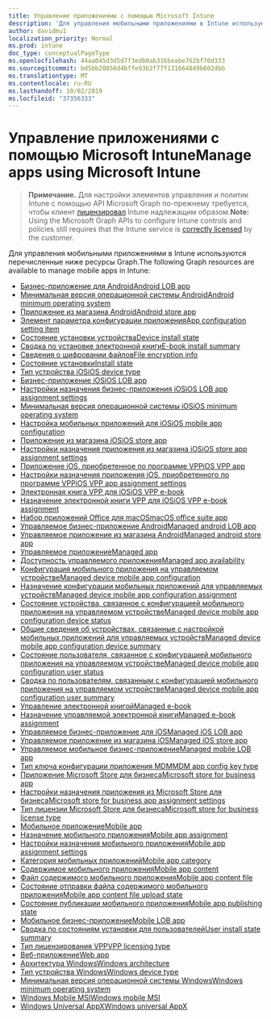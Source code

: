 ```yaml
---
title: Управление приложениями с помощью Microsoft Intune
description: 'Для управления мобильными приложениями в Intune используются перечисленные ниже ресурсы Graph.  '
author: davidmu1
localization_priority: Normal
ms.prod: intune
doc_type: conceptualPageType
ms.openlocfilehash: 44aa045d3d5d7f3edb0ab316beabe762bf70d333
ms.sourcegitcommit: bd5bb20856d4bffe93b2f77f131664849b602dbb
ms.translationtype: MT
ms.contentlocale: ru-RU
ms.lasthandoff: 10/02/2019
ms.locfileid: "37356333"
---
```

# <a name="manage-apps-using-microsoft-intune"></a><span data-ttu-id="232cd-103">Управление приложениями с помощью Microsoft Intune</span><span class="sxs-lookup"><span data-stu-id="232cd-103">Manage apps using Microsoft Intune</span></span>

> <span data-ttu-id="232cd-104">**Примечание.** Для настройки элементов управления и политик Intune с помощью API Microsoft Graph по-прежнему требуется, чтобы клиент [лицензировал](https://www.microsoft.com/en-us/cloud-platform/microsoft-intune-pricing) Intune надлежащим образом.</span><span class="sxs-lookup"><span data-stu-id="232cd-104">**Note:** Using the Microsoft Graph APIs to configure Intune controls and policies still requires that the Intune service is [correctly licensed](https://www.microsoft.com/en-us/cloud-platform/microsoft-intune-pricing) by the customer.</span></span>

<span data-ttu-id="232cd-105">Для управления мобильными приложениями в Intune используются перечисленные ниже ресурсы Graph.</span><span class="sxs-lookup"><span data-stu-id="232cd-105">The following Graph resources are available to manage mobile apps in Intune:</span></span>  

- [<span data-ttu-id="232cd-106">Бизнес-приложение для Android</span><span class="sxs-lookup"><span data-stu-id="232cd-106">Android LOB app</span></span>](intune-apps-androidlobapp.md)
- [<span data-ttu-id="232cd-107">Минимальная версия операционной системы Android</span><span class="sxs-lookup"><span data-stu-id="232cd-107">Android minimum operating system</span></span>](intune-apps-androidminimumoperatingsystem.md)
- [<span data-ttu-id="232cd-108">Приложение из магазина Android</span><span class="sxs-lookup"><span data-stu-id="232cd-108">Android store app</span></span>](intune-apps-androidstoreapp.md)
- [<span data-ttu-id="232cd-109">Элемент параметра конфигурации приложения</span><span class="sxs-lookup"><span data-stu-id="232cd-109">App configuration setting item</span></span>](intune-apps-appconfigurationsettingitem.md)
- [<span data-ttu-id="232cd-110">Состояние установки устройства</span><span class="sxs-lookup"><span data-stu-id="232cd-110">Device install state</span></span>](intune-books-deviceinstallstate.md)
- [<span data-ttu-id="232cd-111">Сводка по установке электронной книги</span><span class="sxs-lookup"><span data-stu-id="232cd-111">E-book install summary</span></span>](intune-books-ebookinstallsummary.md)
- [<span data-ttu-id="232cd-112">Сведения о шифровании файлов</span><span class="sxs-lookup"><span data-stu-id="232cd-112">File encryption info</span></span>](intune-apps-fileencryptioninfo.md)
- [<span data-ttu-id="232cd-113">Состояние установки</span><span class="sxs-lookup"><span data-stu-id="232cd-113">Install state</span></span>](intune-books-installstate.md)
- [<span data-ttu-id="232cd-114">Тип устройства iOS</span><span class="sxs-lookup"><span data-stu-id="232cd-114">iOS device type</span></span>](intune-apps-iosdevicetype.md)
- [<span data-ttu-id="232cd-115">Бизнес-приложение iOS</span><span class="sxs-lookup"><span data-stu-id="232cd-115">iOS LOB app</span></span>](intune-apps-ioslobapp.md)
- [<span data-ttu-id="232cd-116">Настройки назначения бизнес-приложения iOS</span><span class="sxs-lookup"><span data-stu-id="232cd-116">iOS LOB app assignment settings</span></span>](intune-apps-ioslobappassignmentsettings.md)
- [<span data-ttu-id="232cd-117">Минимальная версия операционной системы iOS</span><span class="sxs-lookup"><span data-stu-id="232cd-117">iOS minimum operating system</span></span>](intune-apps-iosminimumoperatingsystem.md)
- [<span data-ttu-id="232cd-118">Настройка мобильных приложений для iOS</span><span class="sxs-lookup"><span data-stu-id="232cd-118">iOS mobile app configuration</span></span>](intune-apps-iosmobileappconfiguration.md)
- [<span data-ttu-id="232cd-119">Приложение из магазина iOS</span><span class="sxs-lookup"><span data-stu-id="232cd-119">iOS store app</span></span>](intune-apps-iosstoreapp.md)
- [<span data-ttu-id="232cd-120">Настройки назначения приложения из магазина iOS</span><span class="sxs-lookup"><span data-stu-id="232cd-120">iOS store app assignment settings</span></span>](intune-apps-iosstoreappassignmentsettings.md)
- [<span data-ttu-id="232cd-121">Приложение iOS, приобретенное по программе VPP</span><span class="sxs-lookup"><span data-stu-id="232cd-121">iOS VPP app</span></span>](intune-apps-iosvppapp.md)
- [<span data-ttu-id="232cd-122">Настройки назначения приложения iOS, приобретенного по программе VPP</span><span class="sxs-lookup"><span data-stu-id="232cd-122">iOS VPP app assignment settings</span></span>](intune-apps-iosvppappassignmentsettings.md)
- [<span data-ttu-id="232cd-123">Электронная книга VPP для iOS</span><span class="sxs-lookup"><span data-stu-id="232cd-123">iOS VPP e-book</span></span>](intune-books-iosvppebook.md)
- [<span data-ttu-id="232cd-124">Назначение электронной книги VPP для iOS</span><span class="sxs-lookup"><span data-stu-id="232cd-124">iOS VPP e-book assignment</span></span>](intune-books-iosvppebookassignment.md)
- [<span data-ttu-id="232cd-125">Набор приложений Office для macOS</span><span class="sxs-lookup"><span data-stu-id="232cd-125">macOS office suite app</span></span>](intune-apps-macosofficesuiteapp.md)
- [<span data-ttu-id="232cd-126">Управляемое бизнес-приложение Android</span><span class="sxs-lookup"><span data-stu-id="232cd-126">Managed android LOB app</span></span>](intune-apps-managedandroidlobapp.md)
- [<span data-ttu-id="232cd-127">Управляемое приложение из магазина Android</span><span class="sxs-lookup"><span data-stu-id="232cd-127">Managed android store app</span></span>](intune-apps-managedandroidstoreapp.md)
- [<span data-ttu-id="232cd-128">Управляемое приложение</span><span class="sxs-lookup"><span data-stu-id="232cd-128">Managed app</span></span>](intune-apps-managedapp.md)
- [<span data-ttu-id="232cd-129">Доступность управляемого приложения</span><span class="sxs-lookup"><span data-stu-id="232cd-129">Managed app availability</span></span>](intune-apps-managedappavailability.md)
- [<span data-ttu-id="232cd-130">Конфигурация мобильного приложения на управляемом устройстве</span><span class="sxs-lookup"><span data-stu-id="232cd-130">Managed device mobile app configuration</span></span>](intune-apps-manageddevicemobileappconfiguration.md)
- [<span data-ttu-id="232cd-131">Назначение конфигурации мобильных приложений для управляемых устройств</span><span class="sxs-lookup"><span data-stu-id="232cd-131">Managed device mobile app configuration assignment</span></span>](intune-apps-manageddevicemobileappconfigurationassignment.md)
- [<span data-ttu-id="232cd-132">Состояние устройства, связанное с конфигурацией мобильного приложения на управляемом устройстве</span><span class="sxs-lookup"><span data-stu-id="232cd-132">Managed device mobile app configuration device status</span></span>](intune-apps-manageddevicemobileappconfigurationdevicestatus.md)
- [<span data-ttu-id="232cd-133">Общие сведения об устройствах, связанные с настройкой мобильных приложений для управляемых устройств</span><span class="sxs-lookup"><span data-stu-id="232cd-133">Managed device mobile app configuration device summary</span></span>](intune-apps-manageddevicemobileappconfigurationdevicesummary.md)
- [<span data-ttu-id="232cd-134">Состояние пользователя, связанное с конфигурацией мобильного приложения на управляемом устройстве</span><span class="sxs-lookup"><span data-stu-id="232cd-134">Managed device mobile app configuration user status</span></span>](intune-apps-manageddevicemobileappconfigurationuserstatus.md)
- [<span data-ttu-id="232cd-135">Сводка по пользователям, связанным с конфигурацией мобильного приложения на управляемом устройстве</span><span class="sxs-lookup"><span data-stu-id="232cd-135">Managed device mobile app configuration user summary</span></span>](intune-apps-manageddevicemobileappconfigurationusersummary.md)
- [<span data-ttu-id="232cd-136">Управление электронной книгой</span><span class="sxs-lookup"><span data-stu-id="232cd-136">Managed e-book</span></span>](intune-books-managedebook.md)
- [<span data-ttu-id="232cd-137">Назначение управляемой электронной книги</span><span class="sxs-lookup"><span data-stu-id="232cd-137">Managed e-book assignment</span></span>](intune-books-managedebookassignment.md)
- [<span data-ttu-id="232cd-138">Управляемое бизнес-приложение для iOS</span><span class="sxs-lookup"><span data-stu-id="232cd-138">Managed iOS LOB app</span></span>](intune-apps-managedioslobapp.md)
- [<span data-ttu-id="232cd-139">Управляемое приложение из магазина iOS</span><span class="sxs-lookup"><span data-stu-id="232cd-139">Managed iOS store app</span></span>](intune-apps-managediosstoreapp.md)
- [<span data-ttu-id="232cd-140">Управляемое мобильное бизнес-приложение</span><span class="sxs-lookup"><span data-stu-id="232cd-140">Managed mobile LOB app</span></span>](intune-apps-managedmobilelobapp.md)
- [<span data-ttu-id="232cd-141">Тип ключа конфигурации приложения MDM</span><span class="sxs-lookup"><span data-stu-id="232cd-141">MDM app config key type</span></span>](intune-apps-mdmappconfigkeytype.md)
- [<span data-ttu-id="232cd-142">Приложение Microsoft Store для бизнеса</span><span class="sxs-lookup"><span data-stu-id="232cd-142">Microsoft store for business app</span></span>](intune-apps-microsoftstoreforbusinessapp.md)
- [<span data-ttu-id="232cd-143">Настройки назначения приложения из Microsoft Store для бизнеса</span><span class="sxs-lookup"><span data-stu-id="232cd-143">Microsoft store for business app assignment settings</span></span>](intune-apps-microsoftstoreforbusinessappassignmentsettings.md)
- [<span data-ttu-id="232cd-144">Тип лицензии Microsoft Store для бизнеса</span><span class="sxs-lookup"><span data-stu-id="232cd-144">Microsoft store for business license type</span></span>](intune-apps-microsoftstoreforbusinesslicensetype.md)
- [<span data-ttu-id="232cd-145">Мобильное приложение</span><span class="sxs-lookup"><span data-stu-id="232cd-145">Mobile app</span></span>](intune-apps-mobileapp.md)
- [<span data-ttu-id="232cd-146">Назначение мобильного приложения</span><span class="sxs-lookup"><span data-stu-id="232cd-146">Mobile app assignment</span></span>](intune-apps-mobileappassignment.md)
- [<span data-ttu-id="232cd-147">Настройки назначения мобильного приложения</span><span class="sxs-lookup"><span data-stu-id="232cd-147">Mobile app assignment settings</span></span>](intune-apps-mobileappassignmentsettings.md)
- [<span data-ttu-id="232cd-148">Категория мобильных приложений</span><span class="sxs-lookup"><span data-stu-id="232cd-148">Mobile app category</span></span>](intune-apps-mobileappcategory.md)
- [<span data-ttu-id="232cd-149">Содержимое мобильного приложения</span><span class="sxs-lookup"><span data-stu-id="232cd-149">Mobile app content</span></span>](intune-apps-mobileappcontent.md)
- [<span data-ttu-id="232cd-150">Файл содержимого мобильного приложения</span><span class="sxs-lookup"><span data-stu-id="232cd-150">Mobile app content file</span></span>](intune-apps-mobileappcontentfile.md)
- [<span data-ttu-id="232cd-151">Состояние отправки файла содержимого мобильного приложения</span><span class="sxs-lookup"><span data-stu-id="232cd-151">Mobile app content file upload state</span></span>](intune-apps-mobileappcontentfileuploadstate.md)
- [<span data-ttu-id="232cd-152">Состояние публикации мобильного приложения</span><span class="sxs-lookup"><span data-stu-id="232cd-152">Mobile app publishing state</span></span>](intune-apps-mobileapppublishingstate.md)
- [<span data-ttu-id="232cd-153">Мобильное бизнес-приложение</span><span class="sxs-lookup"><span data-stu-id="232cd-153">Mobile LOB app</span></span>](intune-apps-mobilelobapp.md)
- [<span data-ttu-id="232cd-154">Сводка по состояниям установки для пользователей</span><span class="sxs-lookup"><span data-stu-id="232cd-154">User install state summary</span></span>](intune-books-userinstallstatesummary.md)
- [<span data-ttu-id="232cd-155">Тип лицензирования VPP</span><span class="sxs-lookup"><span data-stu-id="232cd-155">VPP licensing type</span></span>](intune-apps-vpplicensingtype.md)
- [<span data-ttu-id="232cd-156">Веб-приложение</span><span class="sxs-lookup"><span data-stu-id="232cd-156">Web app</span></span>](intune-apps-webapp.md)
- [<span data-ttu-id="232cd-157">Архитектура Windows</span><span class="sxs-lookup"><span data-stu-id="232cd-157">Windows architecture</span></span>](intune-apps-windowsarchitecture.md)
- [<span data-ttu-id="232cd-158">Тип устройства Windows</span><span class="sxs-lookup"><span data-stu-id="232cd-158">Windows device type</span></span>](intune-apps-windowsdevicetype.md)
- [<span data-ttu-id="232cd-159">Минимальная версия операционной системы Windows</span><span class="sxs-lookup"><span data-stu-id="232cd-159">Windows minimum operating system</span></span>](intune-apps-windowsminimumoperatingsystem.md)
- [<span data-ttu-id="232cd-160">Windows Mobile MSI</span><span class="sxs-lookup"><span data-stu-id="232cd-160">Windows mobile MSI</span></span>](intune-apps-windowsmobilemsi.md)
- [<span data-ttu-id="232cd-161">Windows Universal AppX</span><span class="sxs-lookup"><span data-stu-id="232cd-161">Windows universal AppX</span></span>](intune-apps-windowsuniversalappx.md)

